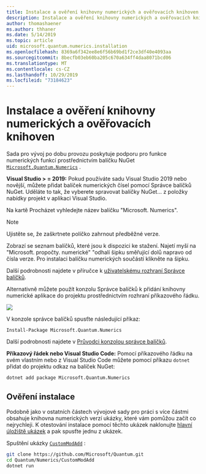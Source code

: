 ```yaml
---
title: Instalace a ověření knihovny numerických a ověřovacích knihoven | Microsoft Docs
description: Instalace a ověření knihovny numerických a ověřovacích knihoven
author: thomashaener
ms.author: thhaner
ms.date: 5/14/2019
ms.topic: article
uid: microsoft.quantum.numerics.installation
ms.openlocfilehash: 8369a6f342ee8e6f56b69bd1f2ce3df40e4093aa
ms.sourcegitcommit: 8becfb03eb60ba205c670a634ff4daa8071bcd06
ms.translationtype: MT
ms.contentlocale: cs-CZ
ms.lasthandoff: 10/29/2019
ms.locfileid: "73184623"
---
```

# <a name="numerics-library-installation-and-validation"></a>Instalace a ověření knihovny numerických a ověřovacích knihoven

Sada pro vývoj po dobu provozu poskytuje podporu pro funkce numerických funkcí prostřednictvím balíčku NuGet [`Microsoft.Quantum.Numerics`](https://www.nuget.org/packages/Microsoft.Quantum.Numerics) .

**Visual Studio > = 2019:** Pokud používáte sadu Visual Studio 2019 nebo novější, můžete přidat balíček numerických čísel pomocí Správce balíčků NuGet.
Uděláte to tak, že vyberete spravovat balíčky NuGet... z položky nabídky projekt v aplikaci Visual Studio.

Na kartě Procházet vyhledejte název balíčku "Microsoft. Numerics".

> [!NOTE]
> Ujistěte se, že zaškrtnete políčko zahrnout předběžné verze.

Zobrazí se seznam balíčků, které jsou k dispozici ke stažení.
Najetí myší na "Microsoft. propočty. numerické" "odhalí šipku směřující dolů napravo od čísla verze.
Pro instalaci balíčku numerických součástí klikněte na šipku.

Další podrobnosti najdete v příručce k [uživatelskému rozhraní Správce balíčků](https://docs.microsoft.com/nuget/tools/package-manager-ui).

Alternativně můžete použít konzolu Správce balíčků k přidání knihovny numerické aplikace do projektu prostřednictvím rozhraní příkazového řádku.

![](~/media/vs2017-nuget-console-menu.png)

V konzole správce balíčků spusťte následující příkaz:

```
Install-Package Microsoft.Quantum.Numerics
```

Další podrobnosti najdete v [Průvodci konzolou správce balíčků](https://docs.microsoft.com/nuget/tools/package-manager-console).

**Příkazový řádek nebo Visual Studio Code:** Pomocí příkazového řádku na svém vlastním nebo z Visual Studio Code můžete pomocí příkazu `dotnet` přidat do projektu odkaz na balíček NuGet:

```bash
dotnet add package Microsoft.Quantum.Numerics
```


## <a name="verifying-your-installation"></a>Ověření instalace

Podobně jako v ostatních částech vývojové sady pro práci s více částmi obsahuje knihovna numerických verzí ukázky, které vám pomůžou začít co nejrychleji.
K otestování instalace pomocí těchto ukázek naklonujte [hlavní úložiště ukázek](https://github.com/Microsoft/Quantum) a pak spusťte jednu z ukázek.

Spuštění ukázky [`CustomModAdd`](https://github.com/microsoft/Quantum/tree/master/Numerics/CustomModAdd) :

```bash
git clone https://github.com/Microsoft/Quantum.git
cd Quantum/Numerics/CustomModAdd
dotnet run
```